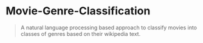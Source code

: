 # Movie-Genre-Classification

> A natural language processing based approach to classify movies into classes of genres based on their wikipedia text.
